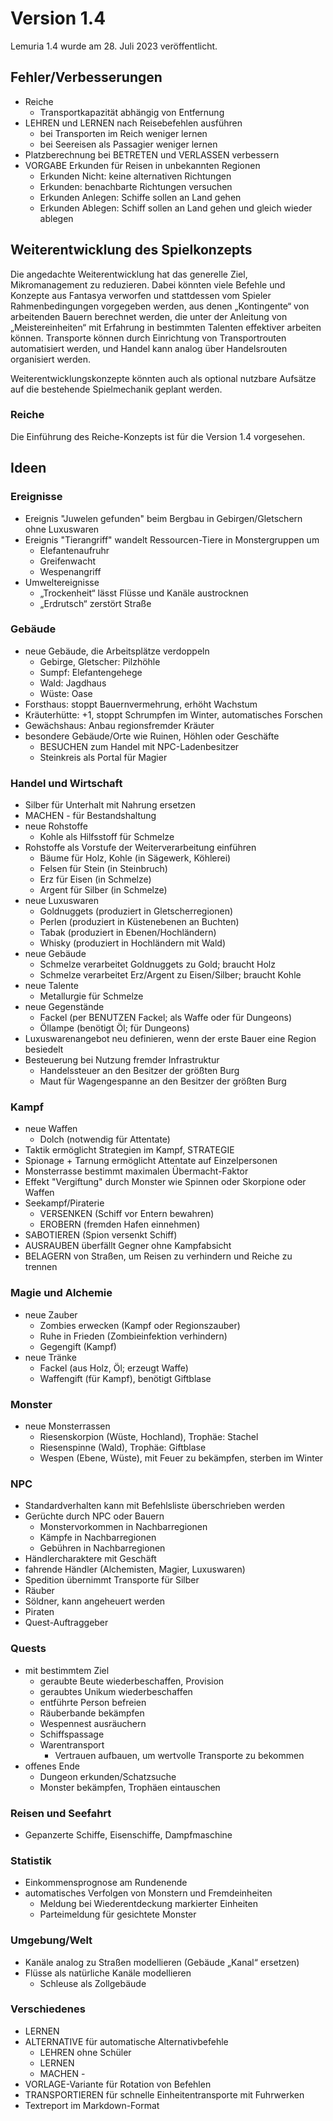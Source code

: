 # Version 1.4

Lemuria 1.4 wurde am 28. Juli 2023 veröffentlicht.

## Fehler/Verbesserungen

- Reiche
  - Transportkapazität abhängig von Entfernung
- LEHREN und LERNEN nach Reisebefehlen ausführen
  - bei Transporten im Reich weniger lernen
  - bei Seereisen als Passagier weniger lernen
- Platzberechnung bei BETRETEN und VERLASSEN verbessern
- VORGABE Erkunden für Reisen in unbekannten Regionen
  - Erkunden Nicht: keine alternativen Richtungen
  - Erkunden: benachbarte Richtungen versuchen
  - Erkunden Anlegen: Schiffe sollen an Land gehen
  - Erkunden Ablegen: Schiff sollen an Land gehen und gleich wieder ablegen

## Weiterentwicklung des Spielkonzepts

Die angedachte Weiterentwicklung hat das generelle Ziel, Mikromanagement zu
reduzieren. Dabei könnten viele Befehle und Konzepte aus Fantasya verworfen
und stattdessen vom Spieler Rahmenbedingungen vorgegeben werden, aus denen
„Kontingente“ von arbeitenden Bauern berechnet werden, die unter der Anleitung
von „Meistereinheiten“ mit Erfahrung in bestimmten Talenten effektiver arbeiten
können. Transporte können durch Einrichtung von Transportrouten automatisiert
werden, und Handel kann analog über Handelsrouten organisiert werden.

Weiterentwicklungskonzepte könnten auch als optional nutzbare Aufsätze auf die
bestehende Spielmechanik geplant werden.

### Reiche

Die Einführung des Reiche-Konzepts ist für die Version 1.4 vorgesehen.

## Ideen

### Ereignisse

- Ereignis "Juwelen gefunden" beim Bergbau in Gebirgen/Gletschern ohne Luxuswaren
- Ereignis "Tierangriff" wandelt Ressourcen-Tiere in Monstergruppen um
  - Elefantenaufruhr
  - Greifenwacht
  - Wespenangriff
- Umweltereignisse
  - „Trockenheit“ lässt Flüsse und Kanäle austrocknen
  - „Erdrutsch“ zerstört Straße

### Gebäude

- neue Gebäude, die Arbeitsplätze verdoppeln
  - Gebirge, Gletscher: Pilzhöhle
  - Sumpf: Elefantengehege
  - Wald: Jagdhaus
  - Wüste: Oase
- Forsthaus: stoppt Bauernvermehrung, erhöht Wachstum
- Kräuterhütte: +1, stoppt Schrumpfen im Winter, automatisches Forschen
- Gewächshaus: Anbau regionsfremder Kräuter
- besondere Gebäude/Orte wie Ruinen, Höhlen oder Geschäfte
  - BESUCHEN zum Handel mit NPC-Ladenbesitzer
  - Steinkreis als Portal für Magier

### Handel und Wirtschaft

- Silber für Unterhalt mit Nahrung ersetzen
- MACHEN -<Grenze> <Ressource> für Bestandshaltung
- neue Rohstoffe
  - Kohle als Hilfsstoff für Schmelze
- Rohstoffe als Vorstufe der Weiterverarbeitung einführen
  - Bäume für Holz, Kohle (in Sägewerk, Köhlerei)
  - Felsen für Stein (in Steinbruch)
  - Erz für Eisen (in Schmelze)
  - Argent für Silber (in Schmelze)
- neue Luxuswaren
  - Goldnuggets (produziert in Gletscherregionen)
  - Perlen (produziert in Küstenebenen an Buchten)
  - Tabak (produziert in Ebenen/Hochländern)
  - Whisky (produziert in Hochländern mit Wald)
- neue Gebäude
  - Schmelze verarbeitet Goldnuggets zu Gold; braucht Holz
  - Schmelze verarbeitet Erz/Argent zu Eisen/Silber; braucht Kohle
- neue Talente
  - Metallurgie für Schmelze
- neue Gegenstände
  - Fackel (per BENUTZEN Fackel; als Waffe oder für Dungeons)
  - Öllampe (benötigt Öl; für Dungeons)
- Luxuswarenangebot neu definieren, wenn der erste Bauer eine Region besiedelt
- Besteuerung bei Nutzung fremder Infrastruktur
  - Handelssteuer an den Besitzer der größten Burg
  - Maut für Wagengespanne an den Besitzer der größten Burg

### Kampf

- neue Waffen
  - Dolch (notwendig für Attentate)
- Taktik ermöglicht Strategien im Kampf, STRATEGIE
- Spionage + Tarnung ermöglicht Attentate auf Einzelpersonen
- Monsterrasse bestimmt maximalen Übermacht-Faktor
- Effekt "Vergiftung" durch Monster wie Spinnen oder Skorpione oder Waffen
- Seekampf/Piraterie
  - VERSENKEN (Schiff vor Entern bewahren)
  - EROBERN (fremden Hafen einnehmen)
- SABOTIEREN (Spion versenkt Schiff)
- AUSRAUBEN überfällt Gegner ohne Kampfabsicht
- BELAGERN von Straßen, um Reisen zu verhindern und Reiche zu trennen

### Magie und Alchemie

- neue Zauber
  - Zombies erwecken (Kampf oder Regionszauber)
  - Ruhe in Frieden (Zombieinfektion verhindern)
  - Gegengift (Kampf)
- neue Tränke
  - Fackel (aus Holz, Öl; erzeugt Waffe)
  - Waffengift (für Kampf), benötigt Giftblase

### Monster

- neue Monsterrassen
  - Riesenskorpion (Wüste, Hochland), Trophäe: Stachel
  - Riesenspinne (Wald), Trophäe: Giftblase
  - Wespen (Ebene, Wüste), mit Feuer zu bekämpfen, sterben im Winter

### NPC

- Standardverhalten kann mit Befehlsliste überschrieben werden
- Gerüchte durch NPC oder Bauern
  - Monstervorkommen in Nachbarregionen
  - Kämpfe in Nachbarregionen
  - Gebühren in Nachbarregionen
- Händlercharaktere mit Geschäft
- fahrende Händler (Alchemisten, Magier, Luxuswaren)
- Spedition übernimmt Transporte für Silber
- Räuber
- Söldner, kann angeheuert werden
- Piraten
- Quest-Auftraggeber

### Quests

- mit bestimmtem Ziel
  - geraubte Beute wiederbeschaffen, Provision 
  - geraubtes Unikum wiederbeschaffen
  - entführte Person befreien
  - Räuberbande bekämpfen
  - Wespennest ausräuchern
  - Schiffspassage
  - Warentransport
    - Vertrauen aufbauen, um wertvolle Transporte zu bekommen
- offenes Ende
  - Dungeon erkunden/Schatzsuche
  - Monster bekämpfen, Trophäen eintauschen

### Reisen und Seefahrt

- Gepanzerte Schiffe, Eisenschiffe, Dampfmaschine

### Statistik

- Einkommensprognose am Rundenende
- automatisches Verfolgen von Monstern und Fremdeinheiten
  - Meldung bei Wiederentdeckung markierter Einheiten
  - Parteimeldung für gesichtete Monster

### Umgebung/Welt

- Kanäle analog zu Straßen modellieren (Gebäude „Kanal“ ersetzen)
- Flüsse als natürliche Kanäle modellieren
  - Schleuse als Zollgebäude

### Verschiedenes

- LERNEN <Talent> <Stufe>
- ALTERNATIVE für automatische Alternativbefehle
  - LEHREN ohne Schüler
  - LERNEN <Talent> <Stufe>
  - MACHEN -<Grenze> <Ressource>
- VORLAGE-Variante für Rotation von Befehlen
- TRANSPORTIEREN für schnelle Einheitentransporte mit Fuhrwerken
- Textreport im Markdown-Format
